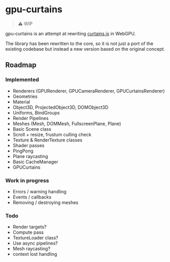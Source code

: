 # gpu-curtains

> :warning: WIP

gpu-curtains is an attempt at rewriting [curtains.js](https://github.com/martinlaxenaire/curtainsjs) in WebGPU.

The library has been rewritten to the core, so it is not just a port of the existing codebase but instead a new version based on the original concept.

## Roadmap

### Implemented

- Renderers (GPURenderer, GPUCameraRenderer, GPUCurtainsRenderer)
- Geometries
- Material
- Object3D, ProjectedObject3D, DOMObject3D
- Uniforms, BindGroups
- Render Pipelines
- Meshes (Mesh, DOMMesh, FullscreenPlane, Plane)
- Basic Scene class
- Scroll + resize, frustum culling check
- Texture & RenderTexture classes
- Shader passes 
- PingPong
- Plane raycasting
- Basic CacheManager
- GPUCurtains

### Work in progress

- Errors / warning handling
- Events / callbacks
- Removing / destroying meshes

### Todo

- Render targets?
- Compute pass
- TextureLoader class?
- Use async pipelines?
- Mesh raycasting?
- context lost handling
